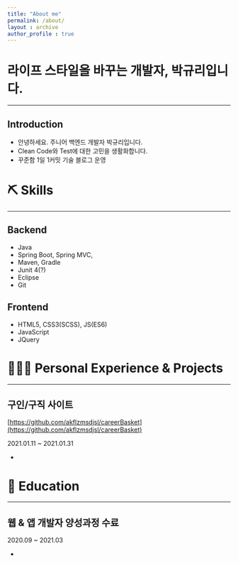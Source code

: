 ```yaml
---
title: "About me"
permalink: /about/
layout : archive
author_profile : true
---
```


# 라이프 스타일을 바꾸는 개발자, 박규리입니다.

---

## Introduction

- 안녕하세요. 주니어 백엔드 개발자 박규리입니다.
- Clean Code와 Test에 대한 고민을 생활화합니다.
- 꾸준함 1일 1커밋 기술 블로그 운영



# ⛏️ Skills

---
## Backend

- Java
- Spring Boot, Spring MVC,
- Maven, Gradle
- Junit 4(?)
- Eclipse
- Git

## Frontend

- HTML5, CSS3(SCSS), JS(ES6)
- JavaScript
- JQuery



# 👩🏻‍💻 Personal Experience & Projects

---

## 구인/구직 사이트

[https://github.com/akflzmsdjsl/careerBasket](https://github.com/akflzmsdjsl/careerBasket)

2021.01.11 ~ 2021.01.31

- 



# 📄 Education

---

## 웹 & 앱 개발자 양성과정 수료

2020.09 ~ 2021.03

- 


